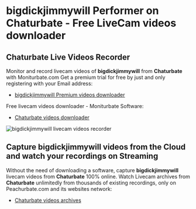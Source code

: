 # bigdickjimmywill Performer on Chaturbate - Free LiveCam videos downloader

## Chaturbate Live Videos Recorder

Monitor and record livecam videos of **bigdickjimmywill** from **Chaturbate** with Moniturbate.com
Get a premium trial for free by just and only registering with your Email address:
* [bigdickjimmywill Premium videos downloader](https://moniturbate.com/request-demo-licence-key.html)

Free livecam videos downloader - Moniturbate Software:
* [Chaturbate videos downloader](https://moniturbate.com/moniturbate-download-software.html)

![bigdickjimmywill livecam videos recorder](https://peachurnet.com/templates/moniturbate-software.png)


## Capture bigdickjimmywill videos from the Cloud and watch your recordings on Streaming

Without the need of downloading a software, capture **bigdickjimmywill** livecam videos from **Chaturbate** 100% online.
Watch Livecam archives from **Chaturbate** unlimitedly from thousands of existing recordings, only on Peachurbate.com and its websites network:
* [Chaturbate videos archives](https://peachurnet.com/)